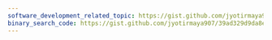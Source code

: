 ```yaml
---
software_development_related_topic: https://gist.github.com/jyotirmaya907/d6156b1453f451cfcc94901c6f155bc0
binary_search_code: https://gist.github.com/jyotirmaya907/39ad329d9da8ef455499e06f11e7da50
---
```

